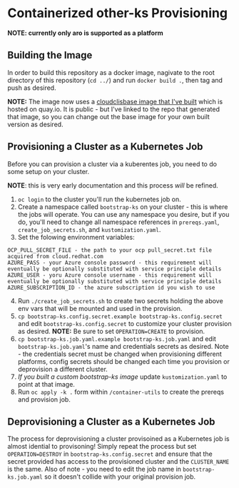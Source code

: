 # Containerized other-ks Provisioning

**NOTE: currently only aro is supported as a platform**

## Building the Image

In order to build this repository as a docker image, nagivate to the root directory of this repository (`cd ../`) and run `docker build .`, then tag and push as desired.  

**NOTE:** The image now uses a [cloudclisbase image that I've built](https://github.com/gurnben/cloud-clis-base-image) which is hosted on quay.io.  It is public - but I've linked to the repo that generated that image, so you can change out the base image for your own built version as desired.

## Provisioning a Cluster as a Kubernetes Job

Before you can provision a cluster via a kuberentes job, you need to do some setup on your cluster.  

**NOTE**: this is very early documentation and this process _will_ be refined.  

1. `oc login` to the cluster you'll run the kubernetes job on.
2. Create a namespace called `bootstrap-ks` on your cluster - this is where the jobs will operate.  You can use any namespace you desire, but if you do, you'll need to change all namespace references in `prereqs.yaml`, `create_job_secrets.sh`, and `kustomization.yaml`.  
3. Set the folowing environment variables:
```
OCP_PULL_SECRET_FILE - the path to your ocp pull_secret.txt file acquired from cloud.redhat.com
AZURE_PASS - your Azure console password - this requirement will eventually be optionally substituted with service principle details
AZURE_USER - yoru Azure console username - this requirement will eventually be optionally substituted with service principle details
AZURE_SUBSCRIPTION_ID - the azure subscription id you wish to use
```
4. Run `./create_job_secrets.sh` to create two secrets holding the above env vars that will be mounted and used in the provision.  
5. `cp bootstrap-ks.config.secret.example bootstrap-ks.config.secret` and edit `bootstrap-ks.config.secret` to customize your cluster provision as desired.  **NOTE:** Be sure to set `OPERATION=CREATE` to provision.  
6. `cp bootstrap-ks.job.yaml.example bootstrap-ks.job.yaml` and edit `bootstrap-ks.job.yaml`'s name and credentials secrets as desired.  Note - the credentials secret must be changed when provisioning different platforms, config secrets should be changed each time you provision or deprovision a different cluster.
8. *If you built a custom bootstrap-ks image* update `kustomization.yaml` to point at that image.
9. Run `oc apply -k .` form within `/container-utils` to create the prereqs and provision job.  


## Deprovisioning a Cluster as a Kubernetes Job

The process for deprovisioning a cluster provisoined as a Kubernetes job is almost idential to provisoning!  Simply repeat the process but set `OPERATION=DESTROY` in `bootstrap-ks.config.secret` and ensure that the secret provided has access to the provisioned cluster and the `CLUSTER_NAME` is the same.  Also of note - you need to edit the job name in `bootstrap-ks.job.yaml` so it doesn't collide with your original provision job.  